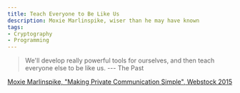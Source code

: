 ```yaml
---
title: Teach Everyone to Be Like Us
description: Moxie Marlinspike, wiser than he may have known
tags:
- Cryptography
- Programming
---
```


> We'll develop really powerful tools for ourselves, and then teach everyone else to be like us. --- The Past

[Moxie Marlinspike, "Making Private Communication Simple", Webstock 2015](https://vimeo.com/124887048)
